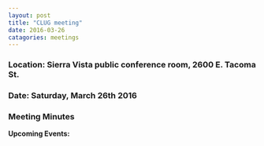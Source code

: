 ```yaml
---
layout: post
title: "CLUG meeting"
date: 2016-03-26
catagories: meetings
---
```

### Location: Sierra Vista public conference room, 2600 E. Tacoma St.

### Date: Saturday, March 26th 2016

### Meeting Minutes

**Upcoming Events:**
